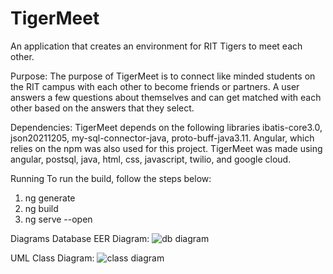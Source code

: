 # TigerMeet
An application that creates an environment for RIT Tigers to meet each other.

Purpose:
The purpose of TigerMeet is to connect like minded students on the RIT campus with each other to become friends or partners. A user answers a few questions about themselves and can get matched with each other based on the answers that they select.

Dependencies:
TigerMeet depends on the following libraries ibatis-core3.0, json20211205, my-sql-connector-java, proto-buff-java3.11. Angular, which relies on the npm was also used for this project. TigerMeet was made using angular, postsql, java, html, css, javascript, twilio, and google cloud.

Running
To run the build, follow the steps below:
  1. ng generate
  2. ng build
  3. ng serve --open

Diagrams
Database EER Diagram:
![db diagram](https://github.com/zmb6893/TigerMeet/db.png)

UML Class Diagram:
![class diagram](https://github.com/zmb6893/TigerMeet/uml.png)
